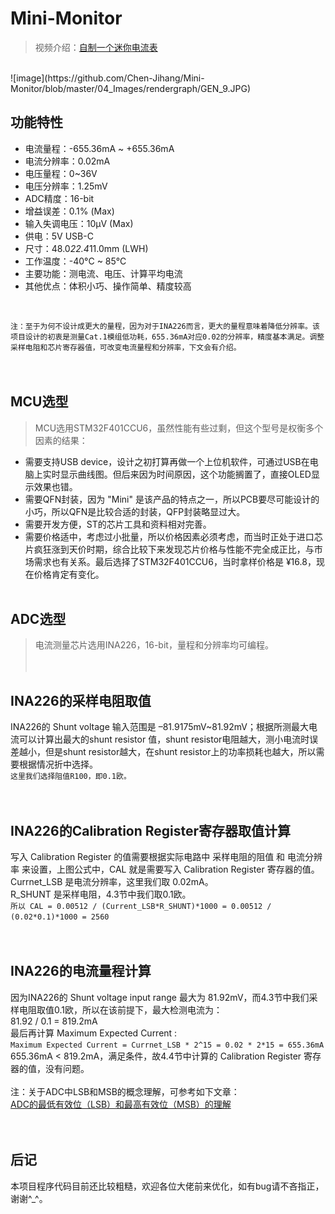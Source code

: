 # Mini-Monitor

> 视频介绍：[自制一个迷你电流表](https://www.bilibili.com/video/BV1RD4y1r7Lr/?spm_id_from=333.999.0.0&vd_source=f48d85f7ac2dd03394a7e2311b7bbc09)
<br>
![image](https://github.com/Chen-Jihang/Mini-Monitor/blob/master/04_Images/rendergraph/GEN_9.JPG)

## 功能特性
* 电流量程：-655.36mA ~ +655.36mA  
* 电流分辨率：0.02mA  
* 电压量程：0~36V  
* 电压分辨率：1.25mV  
* ADC精度：16-bit  
* 增益误差：0.1% (Max)  
* 输入失调电压：10μV (Max)  
* 供电：5V USB-C  
* 尺寸：48.0*22.4*11.0mm (LWH)  
* 工作温度：-40°C ~ 85°C  
* 主要功能：测电流、电压、计算平均电流  
* 其他优点：体积小巧、操作简单、精度较高
<br>

`注：至于为何不设计成更大的量程，因为对于INA226而言，更大的量程意味着降低分辨率。该项目设计的初衷是测量Cat.1模组低功耗，655.36mA对应0.02的分辨率，精度基本满足。调整采样电阻和芯片寄存器值，可改变电流量程和分辨率，下文会有介绍。`
<br><br><br>


## MCU选型
> MCU选用STM32F401CCU6，虽然性能有些过剩，但这个型号是权衡多个因素的结果：  
* 需要支持USB device，设计之初打算再做一个上位机软件，可通过USB在电脑上实时显示曲线图。但后来因为时间原因，这个功能搁置了，直接OLED显示效果也错。  
* 需要QFN封装，因为 "Mini" 是该产品的特点之一，所以PCB要尽可能设计的小巧，所以QFN是比较合适的封装，QFP封装略显过大。  
* 需要开发方便，ST的芯片工具和资料相对完善。  
* 需要价格适中，考虑过小批量，所以价格因素必须考虑，而当时正处于进口芯片疯狂涨到天价时期，综合比较下来发现芯片价格与性能不完全成正比，与市场需求也有关系。最后选择了STM32F401CCU6，当时拿样价格是 ¥16.8，现在价格肯定有变化。
<br><br>

## ADC选型
> 电流测量芯片选用INA226，16-bit，量程和分辨率均可编程。  
<br><br>

## INA226的采样电阻取值
INA226的 Shunt voltage 输入范围是 –81.9175mV~81.92mV；根据所测最大电流可以计算出最大的shunt resistor 值，shunt resistor电阻越大，测小电流时误差越小，但是shunt resistor越大，在shunt resistor上的功率损耗也越大，所以需要根据情况折中选择。  
`这里我们选择阻值R100，即0.1欧。 `   
<br><br>

## INA226的Calibration Register寄存器取值计算
写入 Calibration Register 的值需要根据实际电路中 采样电阻的阻值 和 电流分辨率 来设置，上图公式中，CAL 就是需要写入 Calibration Register 寄存器的值。  
Currnet_LSB 是电流分辨率，这里我们取 0.02mA。  
R_SHUNT 是采样电阻，4.3节中我们取0.1欧。  
`所以 CAL = 0.00512 / (Current_LSB*R_SHUNT)*1000 = 0.00512 / (0.02*0.1)*1000 = 2560`  
<br><br>

## INA226的电流量程计算
因为INA226的 Shunt voltage input range 最大为 81.92mV，而4.3节中我们采样电阻取值0.1欧，所以在该前提下，最大检测电流为：  
81.92 / 0.1 = 819.2mA  
最后再计算 Maximum Expected Current :  
`Maximum Expected Current = Currnet_LSB * 2^15 = 0.02 * 2*15 = 655.36mA`  
655.36mA < 819.2mA，满足条件，故4.4节中计算的 Calibration Register 寄存器的值，没有问题。
<br><br>
注：关于ADC中LSB和MSB的概念理解，可参考如下文章：  
[ADC的最低有效位（LSB）和最高有效位（MSB）的理解](https://blog.csdn.net/wordwarwordwar/article/details/53208584)  
<br><br>

## 后记
本项目程序代码目前还比较粗糙，欢迎各位大佬前来优化，如有bug请不吝指正，谢谢^_^。
<br><br>

